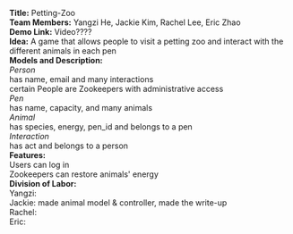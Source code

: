 **Title:** Petting-Zoo  <br />
**Team Members:** Yangzi He, Jackie Kim, Rachel Lee, Eric Zhao  <br />
**Demo Link:** Video????   <br />
**Idea:** A game that allows people to visit a petting zoo and interact with the different animals in each pen  <br />
**Models and Description:**  <br />
*Person* <br />
has name, email and many interactions <br />
certain People are Zookeepers with administrative access <br />
*Pen*   <br />
has name, capacity, and many animals   <br />
*Animal*   <br />
has species, energy, pen_id and belongs to a pen <br />
*Interaction*  <br />
has act and belongs to a person  <br />
**Features:**  <br />
Users can log in    <br />
Zookeepers can restore animals' energy   <br />
**Division of Labor:**   <br />
Yangzi:  <br />
Jackie: made animal model & controller, made the write-up  <br />
Rachel:  <br />
Eric:  <br />

